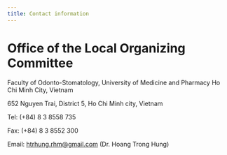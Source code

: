 ```yaml
---
title: Contact information
---
```


# Office of the Local Organizing Committee

Faculty of Odonto-Stomatology, University of Medicine and Pharmacy Ho Chi Minh City, Vietnam

652 Nguyen Trai, District 5, Ho Chi Minh city, Vietnam

Tel: (+84) 8 3 8558 735

Fax: (+84) 8 3 8552 300

Email: htrhung.rhm@gmail.com (Dr. Hoang Trong Hung)
